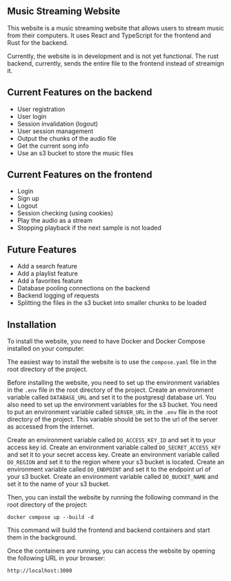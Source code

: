 ## Music Streaming Website
This website is a music streaming website that allows users to stream music from their computers. It uses React and TypeScript for the frontend and Rust for the backend.

Currently, the website is in development and is not yet functional.
The rust backend, currently, sends the entire file to the frontend instead of streamign it.

## Current Features on the backend
- User registration
- User login
- Session invalidation (logout)
- User session management
- Output the chunks of the audio file
- Get the current song info
- Use an s3 bucket to store the music files

## Current Features on the frontend
- Login
- Sign up
- Logout
- Session checking (using cookies)
- Play the audio as a stream
- Stopping playback if the next sample is not loaded

## Future Features
- Add a search feature
- Add a playlist feature
- Add a favorites feature
- Database pooling connections on the backend
- Backend logging of requests
- Splitting the files in the s3 bucket into smaller chunks to be loaded

## Installation
To install the website, you need to have Docker and Docker Compose installed on your computer.

The easiest way to install the website is to use the `compose.yaml` file in the root directory of the project.

Before installing the website, you need to set up the environment variables in the `.env` file in the root directory of the project.
Create an environment variable called `DATABASE_URL` and set it to the postgresql database url.
You also need to set up the environment variables for the s3 bucket.
You need to put an environment variable called `SERVER_URL` in the `.env` file in the root directory of the project.
This variable should be set to the url of the server as accessed from the internet.

Create an environment variable called `DO_ACCESS_KEY_ID` and set it to your access key id.
Create an environment variable called `DO_SECRET_ACCESS_KEY` and set it to your secret access key.
Create an environment variable called `DO_REGION` and set it to the region where your s3 bucket is located.
Create an environment variable called `DO_ENDPOINT` and set it to the endpoint url of your s3 bucket.
Create an environment variable called `DO_BUCKET_NAME` and set it to the name of your s3 bucket.

Then, you can install the website by running the following command in the root directory of the project:
```
docker compose up --build -d
```
This command will build the frontend and backend containers and start them in the background.

Once the containers are running, you can access the website by opening the following URL in your browser:
```
http://localhost:3000
```
